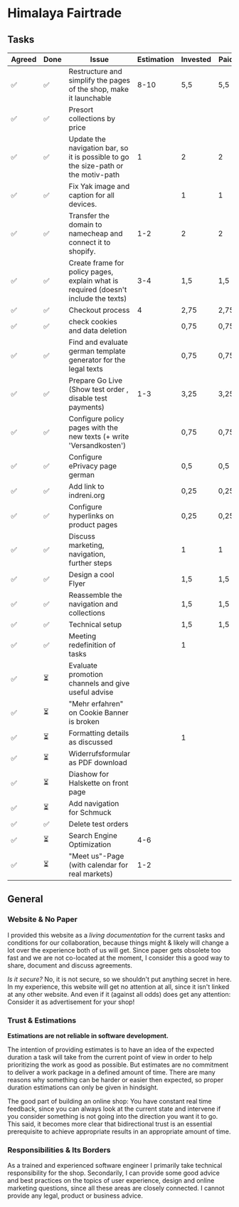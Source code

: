 # Himalaya Fairtrade

## Tasks

| Agreed | Done | Issue                                                                               | Estimation | Invested | Paid |
| ------ | ---- | ----------------------------------------------------------------------------------- | ---------- | -------- | ---- |
| ✅      | ✅    | Restructure and simplify the pages of the shop, make it launchable                  | 8-10       | 5,5      | 5,5  |
| ✅      | ✅    | Presort collections by price                                                        |            |          |      |
| ✅      | ✅    | Update the navigation bar, so it is possible to go the size-path or the motiv-path  | 1          | 2        | 2    |
| ✅      | ✅    | Fix Yak image and caption for all devices.                                          |            | 1        | 1    |
| ✅      | ✅    | Transfer the domain to namecheap and connect it to shopify.                         | 1-2        | 2        | 2    |
| ✅      | ✅    | Create frame for policy pages, explain what is required (doesn't include the texts) | 3-4        | 1,5      | 1,5  |
| ✅      | ✅    | Checkout process                                                                    | 4          | 2,75     | 2,75 |
| ✅      | ✅    | check cookies and data deletion                                                     |            | 0,75     | 0,75 |
| ✅      | ✅    | Find and evaluate german template generator for the legal texts                     |            | 0,75     | 0,75 |
| ✅      | ✅    | Prepare Go Live (Show test order , disable test payments)                           | 1-3        | 3,25     | 3,25 |
| ✅      | ✅    | Configure policy pages with the new texts (+ write 'Versandkosten')                 |            | 0,75     | 0,75 |
| ✅      | ✅    | Configure ePrivacy page german                                                      |            | 0,5      | 0,5  |
| ✅      | ✅    | Add link to indreni.org                                                             |            | 0,25     | 0,25 |
| ✅      | ✅    | Configure hyperlinks on product pages                                               |            | 0,25     | 0,25 |
| ✅      | ✅    | Discuss marketing, navigation, further steps                                        |            | 1        | 1    |
| ✅      | ✅    | Design a cool Flyer                                                                 |            | 1,5      | 1,5  |
| ✅      | ✅    | Reassemble the navigation and collections                                           |            | 1,5      | 1,5  |
| ✅      | ✅    | Technical setup                                                                     |            | 1,5      | 1,5  |
| ✅      | ✅    | Meeting redefinition of tasks                                                       |            | 1        |      |
| ✅      | ⏳    | Evaluate promotion channels and give useful advise                                  |            |          |      |
| ✅      | ⏳    | "Mehr erfahren" on Cookie Banner is broken                                          |            |          |      |
| ✅      | ⏳    | Formatting details as discussed                                                     |            | 1        |      |
| ✅      | ⏳    | Widerrufsformular as PDF download                                                   |            |          |      |
| ✅      | ⏳    | Diashow for Halskette on front page                                                 |            |          |      |
| ✅      | ⏳    | Add navigation for Schmuck                                                          |            |          |      |
| ✅      | ✅    | Delete test orders                                                                  |            |          |      |
| ✅      | ⏳    | Search Engine Optimization                                                          | 4-6        |          |      |
| ✅      | ⏳    | "Meet us"-Page (with calendar for real markets)                                     | 1-2        |          |      |


## General
### Website & No Paper
I provided this website as a *living documentation* for the current tasks and conditions for our collaboration, because things might & likely will change a lot over the experience both of us will get. Since paper gets obsolete too fast and we are not co-located at the moment, I consider this a good way to share, document and discuss agreements.

*Is it secure?* No, it is not secure, so we shouldn't put anything secret in here. In my experience, this website will get no attention at all, since it isn't linked at any other website. And even if it (against all odds) does get any attention: Consider it as advertisement for your shop!

### Trust & Estimations
**Estimations are not reliable in software development.**

The intention of providing estimates is to have an idea of the expected duration a task will take from the current point of view in order to help prioritizing the work as good as possible. But estimates are no commitment to deliver a work package in a defined amount of time. There are many reasons why something can be harder or easier then expected, so proper duration estimations can only be given in hindsight.

The good part of building an online shop: You have constant real time feedback, since you can always look at the current state and intervene if you consider something is not going into the direction you want it to go. This said, it becomes more clear that bidirectional trust is an essential prerequisite to achieve appropriate results in an appropriate amount of time.

### Responsibilities & Its Borders
As a trained and experienced software engineer I primarily take technical responsibility for the shop. Secondarily, I can provide some good advice and best practices on the topics of user experience, design and online marketing questions, since all these areas are closely connected. I cannot provide any legal, product or business advice.
